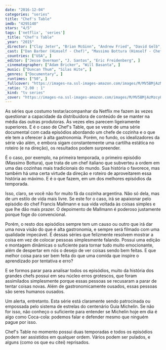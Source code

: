 ```yaml
---
date: "2016-12-04"
categories: "series"
title: "Chef's Table"
imdb: "4295140"
stars: "4/5"
tags: ['netflix', 'series']
_title: "Chef's Table"
_year: "2015"
_director: ["Clay Jeter", "Brian McGinn", "Andrew Fried", "David Gelb", ]
_cast: ["Dan Barber (Himself - Chef)", "Massimo Bottura (Himself - Chef)", "Bill Buford (Himself)", "Lara Gilmore (Herself)", "Francis Mallmann (Himself - Chef)", "Niki Nakayama (Herself - Chef)", "Magnus Nilsson (Himself - Chef)", "Ruth Reichl (Herself)", "Ben Shewry (Himself - Chef)", ]
_countries: ["USA", ]
_editor: ["Jesse Overman", "J. Santos", "Eric Freidenberg", ]
_cinematographer: ["Adam Bricker", "Will Basanta", ]
_music: ["Duncan Thum", "Silas Hite", ]
_genres: ["Documentary", ]
_runtimes: ["50", ]
_fullcover: "https://images-na.ssl-images-amazon.com/images/M/MV5BMjAzMzcyODU4MV5BMl5BanBnXkFtZTgwODMyNzE4NTE@.jpg"
_ratio: "2.00 : 1"
_kind: "tv series"
_cover: "https://images-na.ssl-images-amazon.com/images/M/MV5BMjAzMzcyODU4MV5BMl5BanBnXkFtZTgwODMyNzE4NTE@._V1._SX100_SY140_.jpg"
---
```

As séries que costumo testar/acompanhar da Netflix me fazem às vezes questionar a capacidade da distribuidora de conteúdo de se manter na média das outras produtoras. Às vezes eles parecem ligeiramente superiores. E é o caso de Chef's Table, que se veste de uma série documental com cada episódios abordando um chefe de cozinha e o que ele tem a oferecer à alta gastronomia. Porém, no fundo, os idealizadores da série vão além, e embora sigam constantemente uma cartilha estática no roteiro (e na direção), os resultados podem surpreender.

É o caso, por exemplo, na primeira temporada, o primeiro episódio (Massimo Bottura), que trata de um chef italiano que subverteu a ordem em uma das cozinhas mais tradicionais do mundo. Sua história o favorece, mas também há uma certa virtude da direção e roteiro de aproveitarem essa história ao máximo. E é o que fazem, em um dos melhores episódios da temporada.

Isso, claro, se você não for muito fã da cozinha argentina. Não só dela, mas de um estilo de vida mais livre. Se este for o caso, irá se apaixonar pelo episódio do chef Francis Mallmann e sua vida voltada às coisas simples e que lhe dão mais prazer. O depoimento de Mallmann é poderoso justamente porque foge do convencional.

Porém, o resto dos episódios sempre tem um causo ou outro que irá dar uma nova visão do que é alta gastronomia, e sempre será filmado com uma qualidade impecável. É dessas séries que felizmente resolvem mostrar a coisa em vez de colocar pessoas simplesmente falando. Possui uma edição e montagem dinâmicas o suficiente para tornar tudo muito emocionante, além de despertar em nós o desejo de ver coisas sendo bem feitas. E que melhor coisa para ser bem feita do que uma comida que inspire o aprendizado por tentativa e erro?

E se formos parar para analisar todos os episódios, muito da história dos grandes chefs possui em seu núcleo erros grotescos, que foram assimilados simplesmente porque essas pessoas se recusaram a parar de tentar coisas novas. Além de gastronomicamente ousados, essas pessoas são seres humanos ousados.

Um alerta, entretanto. Esta série está claramente sendo patrocinada ou empossada pelo sistema de estrelas do centenário Guia Michelin. Se não for isso, não conheço o suficiente para entender se Michelin hoje em dia é algo como Coca-cola: podemos falar e defender mesmo que ninguém pague por isso.

Chef's Table no momento possui duas temporadas e todos os episódios podem ser assistidos em qualquer ordem. Vários podem ser pulados, e alguns (como os que eu citei) reprisados.
